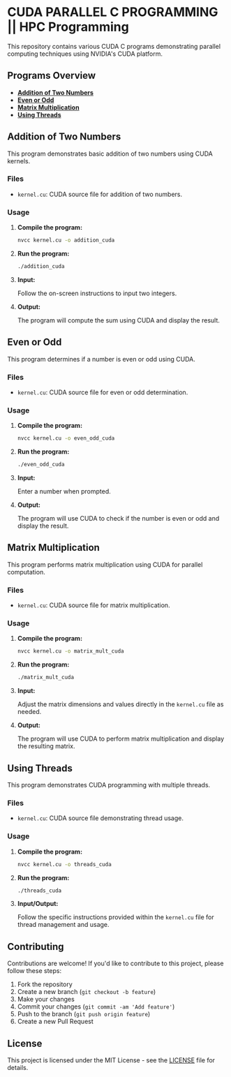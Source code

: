 # CUDA PARALLEL C PROGRAMMING || HPC Programming
This repository contains various CUDA C programs demonstrating parallel computing techniques using NVIDIA's CUDA platform.

## Programs Overview

- **[Addition of Two Numbers](#addition-of-two-numbers)**
- **[Even or Odd](#even-or-odd)**
- **[Matrix Multiplication](#matrix-multiplication)**
- **[Using Threads](#using-threads)**

## Addition of Two Numbers

This program demonstrates basic addition of two numbers using CUDA kernels.

### Files

- `kernel.cu`: CUDA source file for addition of two numbers.

### Usage

1. **Compile the program:**

   ```bash
   nvcc kernel.cu -o addition_cuda
   ```

2. **Run the program:**

   ```bash
   ./addition_cuda
   ```

3. **Input:**

   Follow the on-screen instructions to input two integers.

4. **Output:**

   The program will compute the sum using CUDA and display the result.

## Even or Odd

This program determines if a number is even or odd using CUDA.

### Files

- `kernel.cu`: CUDA source file for even or odd determination.

### Usage

1. **Compile the program:**

   ```bash
   nvcc kernel.cu -o even_odd_cuda
   ```

2. **Run the program:**

   ```bash
   ./even_odd_cuda
   ```

3. **Input:**

   Enter a number when prompted.

4. **Output:**

   The program will use CUDA to check if the number is even or odd and display the result.

## Matrix Multiplication

This program performs matrix multiplication using CUDA for parallel computation.

### Files

- `kernel.cu`: CUDA source file for matrix multiplication.

### Usage

1. **Compile the program:**

   ```bash
   nvcc kernel.cu -o matrix_mult_cuda
   ```

2. **Run the program:**

   ```bash
   ./matrix_mult_cuda
   ```

3. **Input:**

   Adjust the matrix dimensions and values directly in the `kernel.cu` file as needed.

4. **Output:**

   The program will use CUDA to perform matrix multiplication and display the resulting matrix.

## Using Threads

This program demonstrates CUDA programming with multiple threads.

### Files

- `kernel.cu`: CUDA source file demonstrating thread usage.

### Usage

1. **Compile the program:**

   ```bash
   nvcc kernel.cu -o threads_cuda
   ```

2. **Run the program:**

   ```bash
   ./threads_cuda
   ```

3. **Input/Output:**

   Follow the specific instructions provided within the `kernel.cu` file for thread management and usage.

## Contributing

Contributions are welcome! If you'd like to contribute to this project, please follow these steps:

1. Fork the repository
2. Create a new branch (`git checkout -b feature`)
3. Make your changes
4. Commit your changes (`git commit -am 'Add feature'`)
5. Push to the branch (`git push origin feature`)
6. Create a new Pull Request

## License

This project is licensed under the MIT License - see the [LICENSE](LICENSE) file for details.
